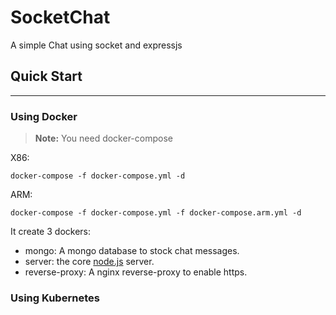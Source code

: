 # SocketChat

A simple Chat using socket and expressjs

## Quick Start

-------------

### Using Docker

> **Note:** You need docker-compose

X86:

```console
docker-compose -f docker-compose.yml -d
```

ARM:

```console
docker-compose -f docker-compose.yml -f docker-compose.arm.yml -d
```

It create 3 dockers:

- mongo: A mongo database to stock chat messages.
- server: the core [node.js](nodejs.org) server.
- reverse-proxy: A nginx reverse-proxy to enable https.

### Using Kubernetes
